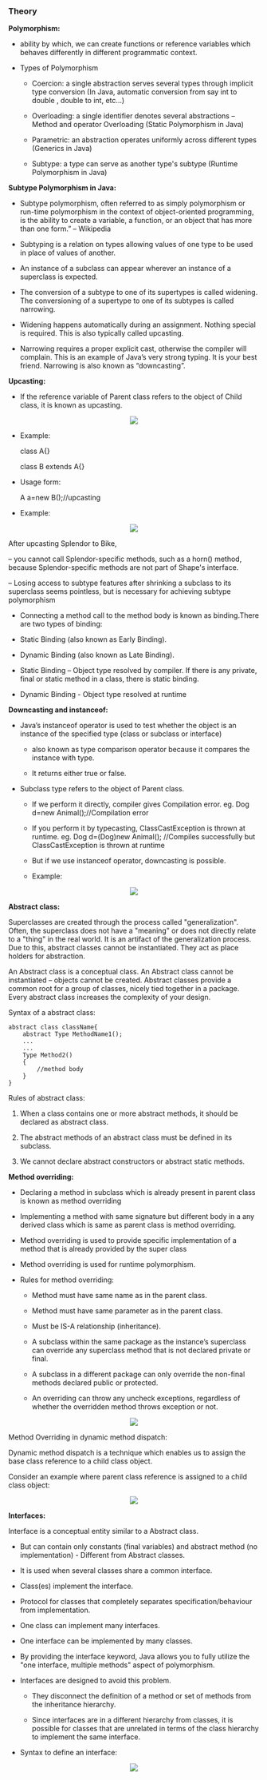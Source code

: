 ### Theory

**Polymorphism:**

-  ability by which, we can create functions or reference variables which behaves differently in different programmatic context.

-  Types of Polymorphism

    - Coercion: a single abstraction serves several types through implicit type conversion (In Java, automatic conversion from say int to double , double to int, etc…)

    - Overloading: a single identifier denotes several abstractions –Method and operator Overloading (Static Polymorphism in Java)

    - Parametric: an abstraction operates uniformly across different types (Generics in Java)

    -   Subtype: a type can serve as another type's subtype (Runtime Polymorphism in Java)

**Subtype Polymorphism in Java:**

-  Subtype polymorphism, often referred to as simply polymorphism or run-time polymorphism in the context of object-oriented programming, is the ability to create a variable, a function, or an object that has more than one form.” – Wikipedia

-  Subtyping is a relation on types allowing values of one type to be used in place of values of another.

-  An instance of a subclass can appear wherever an instance of a superclass is expected.

-  The conversion of a subtype to one of its supertypes is called widening. The conversioning of a supertype to one of its subtypes is called narrowing.

- Widening happens automatically during an assignment. Nothing special is required. This is also typically called upcasting.

-  Narrowing requires a proper explicit cast, otherwise the compiler will complain. This is an example of Java’s very strong typing. It is your best friend. Narrowing is also known as “downcasting”.

**Upcasting:**

-  If the reference variable of Parent class refers to the object of Child class, it is known as upcasting.

<center>
    <img src="images\fig1.jpg">

</center>

- Example:

    class A{}
    
    class B extends A{}

- Usage form:

    A a=new B();//upcasting

- Example:

<center>
    <img src="images\fig2.jpg">

</center>

After upcasting Splendor to Bike,

– you cannot call Splendor-specific methods, such as a horn() method, because Splendor-specific methods are not part of Shape's interface.

– Losing access to subtype features after shrinking a subclass to its superclass seems pointless, but is necessary for achieving subtype polymorphism

- Connecting a method call to the method body is known as binding.There are two types of binding:

-  Static Binding (also known as Early Binding).

-  Dynamic Binding (also known as Late Binding).

-  Static Binding – Object type resolved by compiler. If there is any private, final or static method in a class, there is static binding.

-  Dynamic Binding - Object type resolved at runtime

**Downcasting and instanceof:**

-  Java’s instanceof operator is used to test whether the object is an instance of the specified type (class or subclass or interface)

    -  also known as type comparison operator because it compares the instance with type.

    - It returns either true or false.

- Subclass type refers to the object of Parent class.

    - If we perform it directly, compiler gives Compilation error.
    eg. Dog d=new Animal();//Compilation error

    - If you perform it by typecasting, ClassCastException is thrown at runtime. eg. Dog d=(Dog)new Animal();
    //Compiles successfully but ClassCastException is thrown at runtime

    -  But if we use instanceof operator, downcasting is possible.
    -  Example:

<center>
    <img src="images\fig3.jpg">

</center>

**Abstract class:**

Superclasses are created through the process called "generalization". Often, the superclass does not have a "meaning" or does not directly relate to a "thing" in the real world. It is an artifact of the generalization process. Due to this, abstract classes cannot be instantiated. They act as place holders for abstraction.

An Abstract class is a conceptual class. An Abstract class cannot be instantiated – objects cannot be created. Abstract classes provide a common root for a group of classes, nicely tied together in a package. Every abstract class increases the complexity of your design.

Syntax of a abstract class:

```
abstract class className{
    abstract Type MethodName1();
    ...
    ...
    Type Method2()
    {
        //method body
    }
}
```
Rules of abstract class:

1. When a class contains one or more abstract methods, it should be declared as abstract class.

2. The abstract methods of an abstract class must be defined in its subclass.

3. We cannot declare abstract constructors or abstract static methods.


**Method overriding:**

-  Declaring a method in subclass which is already present in parent class is known as method overriding

-  Implementing a method with same signature but different body in a any derived class which is same as parent class is method overriding.

-  Method overriding is used to provide specific implementation of a method that is already provided by the super class

-  Method overriding is used for runtime polymorphism.

-  Rules for method overriding:

    -  Method must have same name as in the parent class.

    -  Method must have same parameter as in the parent class.

    -  Must be IS-A relationship (inheritance).

    - A subclass within the same package as the instance’s superclass can override any superclass method that is not declared private or final.

    - A subclass in a different package can only override the non-final methods declared public or protected.

    -  An overriding can throw any uncheck exceptions, regardless of whether the overridden method throws exception or not.

<center>
    <img src="images\fig4.jpg">

</center>

 
Method Overriding in dynamic method dispatch:

Dynamic method dispatch is a technique which enables us to assign the base class reference to a child class object.

Consider an example where parent class reference is assigned to a child class object:



<center>
    <img src="images\fig7.jpg">

</center>

**Interfaces:**

Interface is a conceptual entity similar to a Abstract class.

- But can contain only constants (final variables) and abstract method (no implementation) - Different from Abstract classes.

-  It is used when several classes share a common interface.

-  Class(es) implement the interface.

-  Protocol for classes that completely separates specification/behaviour from implementation.

-  One class can implement many interfaces.

-  One interface can be implemented by many classes.

-  By providing the interface keyword, Java allows you to fully utilize the "one interface, multiple methods" aspect of polymorphism.

-  Interfaces are designed to avoid this problem.

    -  They disconnect the definition of a method or set of methods from the
     inheritance hierarchy.

    -  Since interfaces are in a different hierarchy from classes, it is
     possible for classes that are unrelated in
      terms of the class hierarchy to implement the same interface.

-  Syntax to define an interface:

<center>
    <img src="images\fig8.jpg">

</center>


